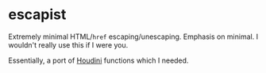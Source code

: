 # escapist

Extremely minimal HTML/`href` escaping/unescaping. Emphasis on minimal. I wouldn't really use this if I were you.

Essentially, a port of [Houdini](https://github.com/vmg/houdini) functions which I needed.
